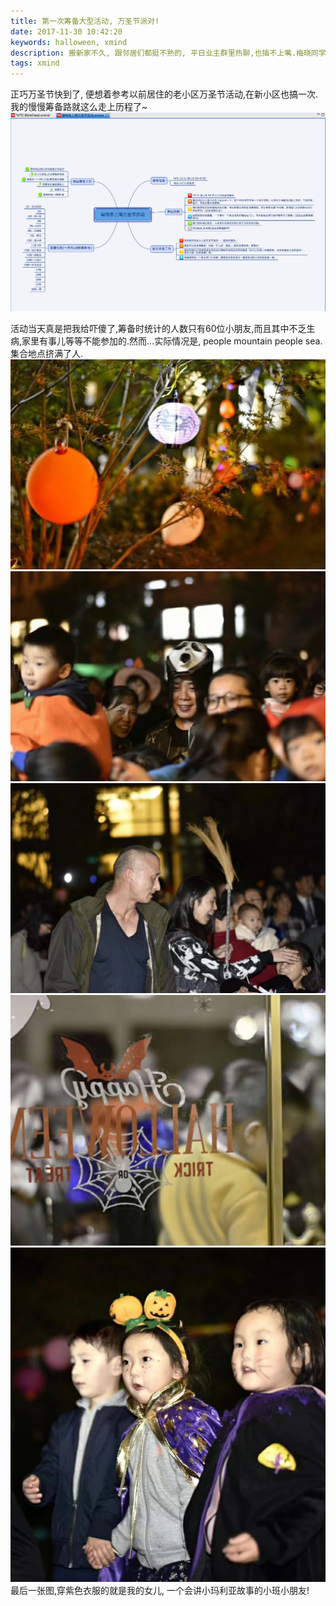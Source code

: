 ```yaml
---
title: 第一次筹备大型活动, 万圣节派对!
date: 2017-11-30 10:42:20
keywords: halloween, xmind
description: 搬新家不久, 跟邻居们都挺不熟的, 平日业主群里热聊,也插不上嘴.梅晓同学除了认识九月份一起入园的同班同学斌斌,貌似也没任何朋友了~ 小家伙总是在家抱怨自己没有朋友, 我这当妈的当然不能置之度外,使出浑身解数满足娃的一切需求,没有条件制造条件!
tags: xmind
---
```


正巧万圣节快到了, 便想着参考以前居住的老小区万圣节活动,在新小区也搞一次.我的慢慢筹备路就这么走上历程了~
![Happy Halloween](第一次组织小区活动/happy_halloween.png)

活动当天真是把我给吓傻了,筹备时统计的人数只有60位小朋友,而且其中不乏生病,家里有事儿等等不能参加的.然而...实际情况是, people mountain people sea. 集合地点挤满了人.
![Happy Halloween](第一次组织小区活动/halloween1.jpg)
![Happy Halloween](第一次组织小区活动/halloween2.jpg)
![Happy Halloween](第一次组织小区活动/halloween3.jpg)
![Happy Halloween](第一次组织小区活动/halloween4.jpg)
![Happy Halloween](第一次组织小区活动/halloween5.jpg)
最后一张图,穿紫色衣服的就是我的女儿, 一个会讲小玛利亚故事的小班小朋友!